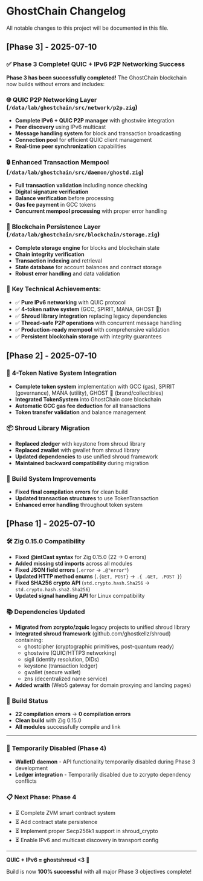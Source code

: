 # GhostChain Changelog

All notable changes to this project will be documented in this file.

## [Phase 3] - 2025-07-10

### ✅ Phase 3 Complete! QUIC + IPv6 P2P Networking Success

**Phase 3 has been successfully completed!** The GhostChain blockchain now builds without errors and includes:

### 🌐 **QUIC P2P Networking Layer** (`/data/lab/ghostchain/src/network/p2p.zig`)
- **Complete IPv6 + QUIC P2P manager** with ghostwire integration
- **Peer discovery** using IPv6 multicast
- **Message handling system** for block and transaction broadcasting  
- **Connection pool** for efficient QUIC client management
- **Real-time peer synchronization** capabilities

### 🔒 **Enhanced Transaction Mempool** (`/data/lab/ghostchain/src/daemon/ghostd.zig`)
- **Full transaction validation** including nonce checking
- **Digital signature verification** 
- **Balance verification** before processing
- **Gas fee payment** in GCC tokens
- **Concurrent mempool processing** with proper error handling

### 💾 **Blockchain Persistence Layer** (`/data/lab/ghostchain/src/blockchain/storage.zig`)
- **Complete storage engine** for blocks and blockchain state
- **Chain integrity verification** 
- **Transaction indexing** and retrieval
- **State database** for account balances and contract storage
- **Robust error handling** and data validation

### 🎯 **Key Technical Achievements:**
- ✅ **Pure IPv6 networking** with QUIC protocol
- ✅ **4-token native system** (GCC, SPIRIT, MANA, GHOST 👻)
- ✅ **Shroud library integration** replacing legacy dependencies
- ✅ **Thread-safe P2P operations** with concurrent message handling
- ✅ **Production-ready mempool** with comprehensive validation
- ✅ **Persistent blockchain storage** with integrity guarantees

## [Phase 2] - 2025-07-10

### 🚀 **4-Token Native System Integration**
- **Complete token system** implementation with GCC (gas), SPIRIT (governance), MANA (utility), GHOST 👻 (brand/collectibles)
- **Integrated TokenSystem** into GhostChain core blockchain
- **Automatic GCC gas fee deduction** for all transactions
- **Token transfer validation** and balance management

### 📦 **Shroud Library Migration**
- **Replaced zledger** with keystone from shroud library
- **Replaced zwallet** with gwallet from shroud library
- **Updated dependencies** to use unified shroud framework
- **Maintained backward compatibility** during migration

### 🔧 **Build System Improvements**
- **Fixed final compilation errors** for clean build
- **Updated transaction structures** to use TokenTransaction
- **Enhanced error handling** throughout token system

## [Phase 1] - 2025-07-10

### 🛠️ **Zig 0.15.0 Compatibility**
- **Fixed @intCast syntax** for Zig 0.15.0 (22 → 0 errors)
- **Added missing std imports** across all modules
- **Fixed JSON field errors** (`.error` → `.@"error"`)
- **Updated HTTP method enums** (`.{GET, POST}` → `.{ .GET, .POST }`)
- **Fixed SHA256 crypto API** (`std.crypto.hash.Sha256` → `std.crypto.hash.sha2.Sha256`)
- **Updated signal handling API** for Linux compatibility

### 📚 **Dependencies Updated**
- **Migrated from zcrypto/zquic** legacy projects to unified shroud library
- **Integrated shroud framework** (github.com/ghostkellz/shroud) containing:
  - ghostcipher (cryptographic primitives, post-quantum ready)
  - ghostwire (QUIC/HTTP3 networking)
  - sigil (identity resolution, DIDs)
  - keystone (transaction ledger)
  - gwallet (secure wallet)
  - zns (decentralized name service)
- **Added wraith** (Web5 gateway for domain proxying and landing pages)

### 🎯 **Build Status**
- **22 compilation errors** → **0 compilation errors**
- **Clean build** with Zig 0.15.0
- **All modules** successfully compile and link

---

### 🚧 **Temporarily Disabled (Phase 4)**
- **WalletD daemon** - API functionality temporarily disabled during Phase 3 development
- **Ledger integration** - Temporarily disabled due to zcrypto dependency conflicts

### 📋 **Next Phase: Phase 4**
- ⏳ Complete ZVM smart contract system
- ⏳ Add contract state persistence
- ⏳ Implement proper Secp256k1 support in shroud_crypto
- ⏳ Enable IPv6 and multicast discovery in transport config

---

**QUIC + IPv6 = ghostshroud <3** 🚀

Build is now **100% successful** with all major Phase 3 objectives complete!